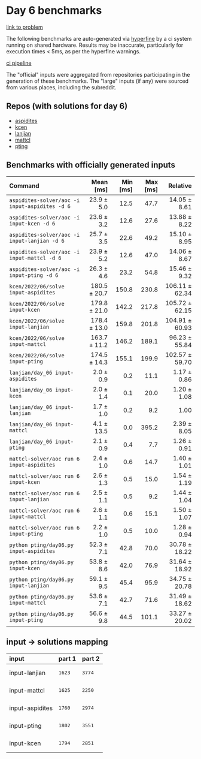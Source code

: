 # Day 6 benchmarks

[link to problem](http://adventofcode.com/2022/day/6)

The following benchmarks are auto-generated via [hyperfine](https://github.com/sharkdp/hyperfine) by a ci system running on shared hardware. Results may be inaccurate, particularly for execution times < 5ms, as per the hyperfine warnings.

[ci pipeline](http://ci.papercode.net:8080/teams/aoc2022/pipelines/aoc-compare-2022)

The "official" inputs were aggregated from repositories participating in the generation of these benchmarks. The "large" inputs (if any) were sourced from various places, including the subreddit.

## Repos (with solutions for day 6)


- [aspidites](https://github.com/aspidites/aoc2022)
- [kcen](https://github.com/kcen/AdventOfCode)
- [lanjian](https://github.com/LanJian/aoc-2022)
- [mattcl](https://github.com/mattcl/aoc2022)
- [pting](https://github.com/pting/aoc2022)

## Benchmarks with officially generated inputs
| Command | Mean [ms] | Min [ms] | Max [ms] | Relative |
|:---|---:|---:|---:|---:|
| `aspidites-solver/aoc -i input-aspidites -d 6` | 23.9 ± 5.0 | 12.5 | 47.7 | 14.05 ± 8.61 |
| `aspidites-solver/aoc -i input-kcen -d 6` | 23.6 ± 3.2 | 12.6 | 27.6 | 13.88 ± 8.22 |
| `aspidites-solver/aoc -i input-lanjian -d 6` | 25.7 ± 3.5 | 22.6 | 49.2 | 15.10 ± 8.95 |
| `aspidites-solver/aoc -i input-mattcl -d 6` | 23.9 ± 5.2 | 12.6 | 47.0 | 14.06 ± 8.67 |
| `aspidites-solver/aoc -i input-pting -d 6` | 26.3 ± 4.6 | 23.2 | 54.8 | 15.46 ± 9.32 |
| `kcen/2022/06/solve input-aspidites` | 180.5 ± 20.7 | 150.8 | 230.8 | 106.11 ± 62.34 |
| `kcen/2022/06/solve input-kcen` | 179.8 ± 21.0 | 142.2 | 217.8 | 105.72 ± 62.15 |
| `kcen/2022/06/solve input-lanjian` | 178.4 ± 13.0 | 159.8 | 201.8 | 104.91 ± 60.93 |
| `kcen/2022/06/solve input-mattcl` | 163.7 ± 11.2 | 146.2 | 189.1 | 96.23 ± 55.84 |
| `kcen/2022/06/solve input-pting` | 174.5 ± 14.3 | 155.1 | 199.9 | 102.57 ± 59.70 |
| `lanjian/day_06 input-aspidites` | 2.0 ± 0.9 | 0.2 | 11.1 | 1.17 ± 0.86 |
| `lanjian/day_06 input-kcen` | 2.0 ± 1.4 | 0.1 | 20.0 | 1.20 ± 1.08 |
| `lanjian/day_06 input-lanjian` | 1.7 ± 1.0 | 0.2 | 9.2 | 1.00 |
| `lanjian/day_06 input-mattcl` | 4.1 ± 13.5 | 0.0 | 395.2 | 2.39 ± 8.05 |
| `lanjian/day_06 input-pting` | 2.1 ± 0.9 | 0.4 | 7.7 | 1.26 ± 0.91 |
| `mattcl-solver/aoc run 6 input-aspidites` | 2.4 ± 1.0 | 0.6 | 14.7 | 1.40 ± 1.01 |
| `mattcl-solver/aoc run 6 input-kcen` | 2.6 ± 1.3 | 0.5 | 15.0 | 1.54 ± 1.19 |
| `mattcl-solver/aoc run 6 input-lanjian` | 2.5 ± 1.1 | 0.5 | 9.2 | 1.44 ± 1.04 |
| `mattcl-solver/aoc run 6 input-mattcl` | 2.6 ± 1.1 | 0.6 | 15.1 | 1.50 ± 1.07 |
| `mattcl-solver/aoc run 6 input-pting` | 2.2 ± 1.0 | 0.5 | 10.0 | 1.28 ± 0.94 |
| `python pting/day06.py input-aspidites` | 52.3 ± 7.1 | 42.8 | 70.0 | 30.78 ± 18.22 |
| `python pting/day06.py input-kcen` | 53.8 ± 8.6 | 42.0 | 76.9 | 31.64 ± 18.92 |
| `python pting/day06.py input-lanjian` | 59.1 ± 9.5 | 45.4 | 95.9 | 34.75 ± 20.78 |
| `python pting/day06.py input-mattcl` | 53.6 ± 7.1 | 42.7 | 71.6 | 31.49 ± 18.62 |
| `python pting/day06.py input-pting` | 56.6 ± 9.8 | 44.5 | 101.1 | 33.27 ± 20.02 |

## input -> solutions mapping
|input|part 1|part 2|
|:---|:---|:---|
|input-lanjian|<pre>1623</pre>|<pre>3774</pre>|
|input-mattcl|<pre>1625</pre>|<pre>2250</pre>|
|input-aspidites|<pre>1760</pre>|<pre>2974</pre>|
|input-pting|<pre>1802</pre>|<pre>3551</pre>|
|input-kcen|<pre>1794</pre>|<pre>2851</pre>|
